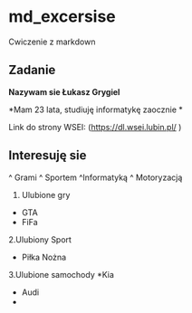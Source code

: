 # md_excersise
Cwiczenie z markdown
## Zadanie 
**Nazywam sie Łukasz Grygiel**

*Mam  23 lata, studiuję informatykę zaocznie *

Link do strony WSEI: (https://dl.wsei.lubin.pl/ )

## Interesuję sie ##
^ Grami
^ Sportem 
^Informatyką 
^ Motoryzacją



1. Ulubione gry
* GTA
* FiFa


2.Ulubiony  Sport
* Piłka Nożna


3.Ulubione samochody
*Kia
* Audi
* 
